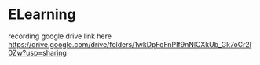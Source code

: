 # ELearning

recording google drive link here
https://drive.google.com/drive/folders/1wkDpFoFnPIf9nNlCXkUb_Gk7oCr2I0Zw?usp=sharing

